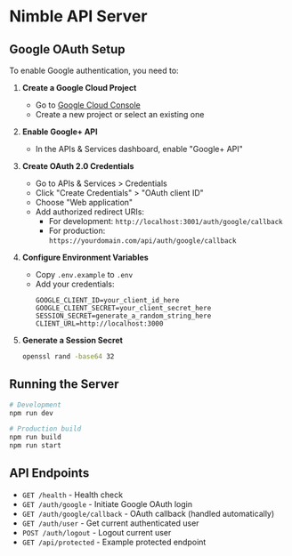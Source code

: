 # Nimble API Server

## Google OAuth Setup

To enable Google authentication, you need to:

1. **Create a Google Cloud Project**
   - Go to [Google Cloud Console](https://console.cloud.google.com/)
   - Create a new project or select an existing one

2. **Enable Google+ API**
   - In the APIs & Services dashboard, enable "Google+ API"

3. **Create OAuth 2.0 Credentials**
   - Go to APIs & Services > Credentials
   - Click "Create Credentials" > "OAuth client ID"
   - Choose "Web application"
   - Add authorized redirect URIs:
     - For development: `http://localhost:3001/auth/google/callback`
     - For production: `https://yourdomain.com/api/auth/google/callback`

4. **Configure Environment Variables**
   - Copy `.env.example` to `.env`
   - Add your credentials:
     ```
     GOOGLE_CLIENT_ID=your_client_id_here
     GOOGLE_CLIENT_SECRET=your_client_secret_here
     SESSION_SECRET=generate_a_random_string_here
     CLIENT_URL=http://localhost:3000
     ```

5. **Generate a Session Secret**
   ```bash
   openssl rand -base64 32
   ```

## Running the Server

```bash
# Development
npm run dev

# Production build
npm run build
npm run start
```

## API Endpoints

- `GET /health` - Health check
- `GET /auth/google` - Initiate Google OAuth login
- `GET /auth/google/callback` - OAuth callback (handled automatically)
- `GET /auth/user` - Get current authenticated user
- `POST /auth/logout` - Logout current user
- `GET /api/protected` - Example protected endpoint